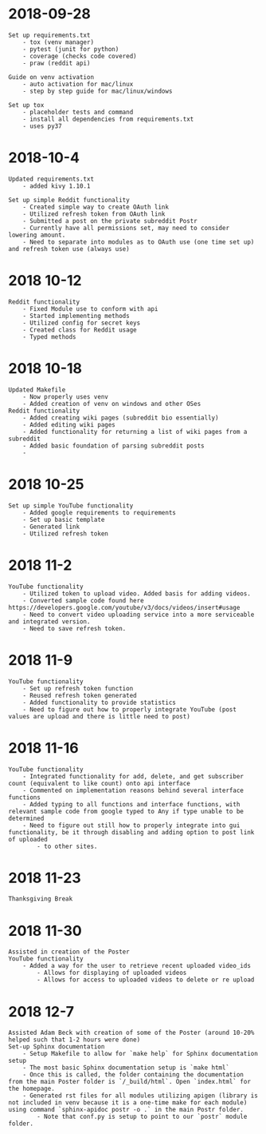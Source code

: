 # 2018-09-28
    Set up requirements.txt
        - tox (venv manager)
        - pytest (junit for python)
        - coverage (checks code covered)
        - praw (reddit api)

    Guide on venv activation
        - auto activation for mac/linux
        - step by step guide for mac/linux/windows

    Set up tox
        - placeholder tests and command
        - install all dependencies from requirements.txt
        - uses py37

# 2018-10-4
    Updated requirements.txt
        - added kivy 1.10.1

    Set up simple Reddit functionality
        - Created simple way to create OAuth link
        - Utilized refresh token from OAuth link
        - Submitted a post on the private subreddit Postr
        - Currently have all permissions set, may need to consider lowering amount.
        - Need to separate into modules as to OAuth use (one time set up) and refresh token use (always use)

# 2018 10-12
    Reddit functionality
        - Fixed Module use to conform with api
        - Started implementing methods
        - Utilized config for secret keys
        - Created class for Reddit usage
        - Typed methods

# 2018 10-18
	Updated Makefile
		- Now properly uses venv
		- Added creation of venv on windows and other OSes
	Reddit functionality
		- Added creating wiki pages (subreddit bio essentially)
		- Added editing wiki pages
		- Added functionality for returning a list of wiki pages from a subreddit
		- Added basic foundation of parsing subreddit posts
		-

# 2018 10-25
	Set up simple YouTube functionality
		- Added google requirements to requirements
		- Set up basic template
		- Generated link
		- Utilized refresh token

# 2018 11-2
	YouTube functionality
		- Utilized token to upload video. Added basis for adding videos.
		- Converted sample code found here https://developers.google.com/youtube/v3/docs/videos/insert#usage
		- Need to convert video uploading service into a more serviceable and integrated version.
		- Need to save refresh token.

# 2018 11-9
	YouTube functionality
		- Set up refresh token function
		- Reused refresh token generated
		- Added functionality to provide statistics
		- Need to figure out how to properly integrate YouTube (post values are upload and there is little need to post)

# 2018 11-16
	YouTube functionality
		- Integrated functionality for add, delete, and get subscriber count (equivalent to like count) onto api interface
		- Commented on implementation reasons behind several interface functions
		- Added typing to all functions and interface functions, with relevant sample code from google typed to Any if type unable to be determined
		- Need to figure out still how to properly integrate into gui functionality, be it through disabling and adding option to post link of uploaded
			- to other sites.

# 2018 11-23
	Thanksgiving Break

# 2018 11-30
	Assisted in creation of the Poster
	YouTube functionality
		- Added a way for the user to retrieve recent uploaded video_ids
			- Allows for displaying of uploaded videos
			- Allows for access to uploaded videos to delete or re upload

# 2018 12-7
	Assisted Adam Beck with creation of some of the Poster (around 10-20% helped such that 1-2 hours were done)
	Set-up Sphinx documentation
		- Setup Makefile to allow for `make help` for Sphinx documentation setup
		- The most basic Sphinx documentation setup is `make html`
		- Once this is called, the folder containing the documentation from the main Poster folder is `/_build/html`. Open `index.html` for the homepage.
		- Generated rst files for all modules utilizing apigen (library is not included in venv because it is a one-time make for each module) using command `sphinx-apidoc postr -o .` in the main Postr folder.
			- Note that conf.py is setup to point to our `postr` module folder.
